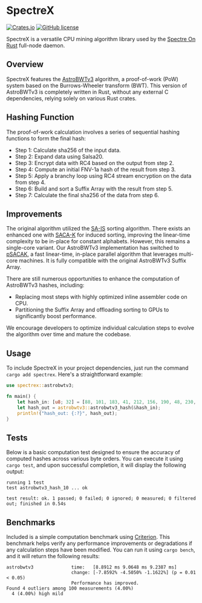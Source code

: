 # SpectreX

[![Crates.io](https://img.shields.io/crates/v/spectrex.svg)](https://crates.io/crates/spectrex)
[![GitHub license](https://img.shields.io/github/license/spectre-project/rusty-spectrex.svg)](https://github.com/spectre-project/rusty-spectrex/blob/main/LICENSE)

SpectreX is a versatile CPU mining algorithm library used by the
[Spectre On Rust](https://github.com/spectre-project/rusty-spectre)
full-node daemon.

## Overview

SpectreX features the [AstroBWTv3](https://github.com/deroproject/derohe/tree/main/astrobwt/astrobwtv3)
algorithm, a proof-of-work (PoW) system based on the Burrows-Wheeler
transform (BWT). This version of AstroBWTv3 is completely written in
Rust, without any external C dependencies, relying solely on various
Rust crates.

## Hashing Function

The proof-of-work calculation involves a series of sequential hashing
functions to form the final hash:

* Step 1: Calculate sha256 of the input data.
* Step 2: Expand data using Salsa20.
* Step 3: Encrypt data with RC4 based on the output from step 2.
* Step 4: Compute an initial FNV-1a hash of the result from step 3.
* Step 5: Apply a branchy loop using RC4 stream encryption on the data from step 4.
* Step 6: Build and sort a Suffix Array with the result from step 5.
* Step 7: Calculate the final sha256 of the data from step 6.

## Improvements

The original algorithm utilized the [SA-IS](https://en.wikipedia.org/wiki/Suffix_array)
sorting algorithm. There exists an enhanced one with [SACA-K](https://www.sciencedirect.com/science/article/abs/pii/S0020019016301375)
for induced sorting, improving the linear-time complexity to be
in-place for constant alphabets. However, this remains a single-core
variant. Our AstroBWTv3 implementation has switched to
[pSACAK](https://ieeexplore.ieee.org/document/8371211), a fast
linear-time, in-place parallel algorithm that leverages multi-core
machines. It is fully compatible with the original AstroBWTv3 Suffix
Array.

There are still numerous opportunities to enhance the computation of
AstroBWTv3 hashes, including:

* Replacing most steps with highly optimized inline assembler code on
  CPU.
* Partitioning the Suffix Array and offloading sorting to GPUs to
  significantly boost performance.

We encourage developers to optimize individual calculation steps to
evolve the algorithm over time and mature the codebase.

## Usage

To include SpectreX in your project dependencies, just run the command
`cargo add spectrex`. Here's a straightforward example:

```rust
use spectrex::astrobwtv3;

fn main() {
    let hash_in: [u8; 32] = [88, 101, 183, 41, 212, 156, 190, 48, 230, 97, 94, 105, 177, 86, 88, 84, 60, 239, 203, 124, 63, 32, 160, 222, 34, 141, 50, 108, 138, 16, 90, 230];
    let hash_out = astrobwtv3::astrobwtv3_hash(&hash_in);
    println!("hash_out: {:?}", hash_out);
}
```

## Tests

Below is a basic computation test designed to ensure the accuracy of
computed hashes across various byte orders. You can execute it using
`cargo test`, and upon successful completion, it will display the
following output:

```
running 1 test
test astrobwtv3_hash_10 ... ok

test result: ok. 1 passed; 0 failed; 0 ignored; 0 measured; 0 filtered out; finished in 0.54s
```

## Benchmarks

Included is a simple computation benchmark using [Criterion](https://github.com/bheisler/criterion.rs).
This benchmark helps verify any performance improvements or
degradations if any calculation steps have been modified. You can run
it using `cargo bench`, and it will return the following results:

```
astrobwtv3              time:   [8.8912 ms 9.0648 ms 9.2387 ms]
                        change: [-7.8592% -4.5050% -1.1622%] (p = 0.01 < 0.05)
                        Performance has improved.
Found 4 outliers among 100 measurements (4.00%)
  4 (4.00%) high mild
```
